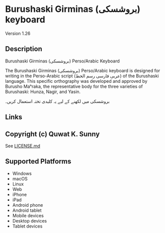 Burushaski Girminas (بروشسکی) keyboard
==============

Version 1.26

Description
-----------
Burushaski Girminas (بروشسکی) Perso/Arabic Keyboard

The Burushaski Girminas (بروشسکی) Perso/Arabic keyboard is designed for writing in the Perso-Arabic script (عربی فارسی رسم الخط) of the Burushaski language. This specific orthography was developed and approved by Burusho Maʰraka, the representative body for the three varieties of Burushaski: Hunza, Nagir, and Yasin.

بروشسکی میں لکھنے کے لیے یہ کلیدی تختہ استعمال کریں۔ 

Links
-----

Copyright (c) Quwat K. Sunny
--------- 
See [LICENSE.md](LICENSE.md)

Supported Platforms
-------------------
 * Windows
 * macOS
 * Linux
 * Web
 * iPhone
 * iPad
 * Android phone
 * Android tablet
 * Mobile devices
 * Desktop devices
 * Tablet devices

